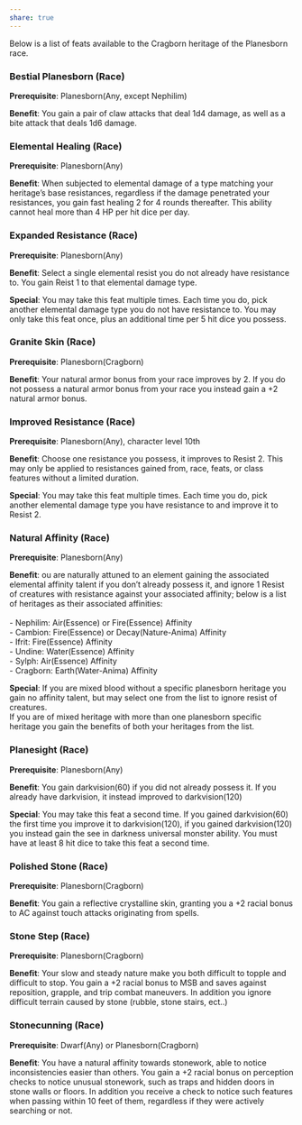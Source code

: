 ```yaml
---
share: true
---
```

Below is a list of feats available to the Cragborn heritage of the Planesborn race.

<h3><span><p dir="auto">Bestial Planesborn (Race)</p></span></h3><p><span><p dir="auto"><b>Prerequisite</b>:    Planesborn(Any, except Nephilim)<br></p></span></p><p><span><p dir="auto"><b>Benefit</b>:    You gain a pair of claw attacks that deal 1d4 damage, as well as a bite attack that deals 1d6 damage.<br></p></span></p><h3><span><p dir="auto">Elemental Healing (Race)</p></span></h3><p><span><p dir="auto"><b>Prerequisite</b>:    Planesborn(Any)<br></p></span></p><p><span><p dir="auto"><b>Benefit</b>:    When subjected to elemental damage of a type matching your heritage’s base resistances, regardless if the damage penetrated your resistances, you gain fast healing 2 for 4 rounds thereafter. This ability cannot heal more than 4 HP per hit dice per day.<br></p></span></p><h3><span><p dir="auto">Expanded Resistance (Race)</p></span></h3><p><span><p dir="auto"><b>Prerequisite</b>:    Planesborn(Any)<br></p></span></p><p><span><p dir="auto"><b>Benefit</b>:    Select a single elemental resist you do not already have resistance to. You gain Reist 1 to that elemental damage type.<br></p></span></p><p><span><p dir="auto"><b>Special</b>:    You may take this feat multiple times. Each time you do, pick another elemental damage type you do not have resistance to. You may only take this feat once, plus an additional time per 5 hit dice you possess.<br></p></span></p><h3><span><p dir="auto">Granite Skin (Race)</p></span></h3><p><span><p dir="auto"><b>Prerequisite</b>:    Planesborn(Cragborn)<br></p></span></p><p><span><p dir="auto"><b>Benefit</b>:    Your natural armor bonus from your race improves by 2. If you do not possess a natural armor bonus from your race you instead gain a +2 natural armor bonus.<br></p></span></p><h3><span><p dir="auto">Improved Resistance (Race)</p></span></h3><p><span><p dir="auto"><b>Prerequisite</b>:    Planesborn(Any), character level 10th<br></p></span></p><p><span><p dir="auto"><b>Benefit</b>:    Choose one resistance you possess, it improves to Resist 2. This may only be applied to resistances gained from, race, feats, or class features without a limited duration.<br></p></span></p><p><span><p dir="auto"><b>Special</b>:    You may take this feat multiple times. Each time you do, pick another elemental damage type you have resistance to and improve it to Resist 2.<br></p></span></p><h3><span><p dir="auto">Natural Affinity (Race)</p></span></h3><p><span><p dir="auto"><b>Prerequisite</b>:    Planesborn(Any)<br></p></span></p><p><span><p dir="auto"><b>Benefit</b>:    ou are naturally attuned to an element gaining the associated elemental affinity talent if you don’t already possess it, and ignore 1 Resist of creatures with resistance against your associated affinity; below is a list of heritages as their associated affinities:<br><br>- Nephilim: Air(Essence) or Fire(Essence) Affinity<br>- Cambion: Fire(Essence) or Decay(Nature-Anima) Affinity<br>- Ifrit: Fire(Essence) Affinity<br>- Undine: Water(Essence) Affinity<br>- Sylph: Air(Essence) Affinity<br>- Cragborn: Earth(Water-Anima) Affinity<br></p></span></p><p><span><p dir="auto"><b>Special</b>:    If you are mixed blood without a specific planesborn heritage you gain no affinity talent, but may select one from the list to ignore resist of creatures.<br>If you are of mixed heritage with more than one planesborn specific heritage you gain the benefits of both your heritages from the list.<br></p></span></p><h3><span><p dir="auto">Planesight (Race)</p></span></h3><p><span><p dir="auto"><b>Prerequisite</b>:    Planesborn(Any)<br></p></span></p><p><span><p dir="auto"><b>Benefit</b>:    You gain darkvision(60) if you did not already possess it. If you already have darkvision, it instead improved to darkvision(120)<br></p></span></p><p><span><p dir="auto"><b>Special</b>:    You may take this feat a second time. If you gained darkvision(60) the first time you improve it to darkvision(120), if you gained darkvision(120) you instead gain the see in darkness universal monster ability. You must have at least 8 hit dice to take this feat a second time.<br></p></span></p><h3><span><p dir="auto">Polished Stone (Race)</p></span></h3><p><span><p dir="auto"><b>Prerequisite</b>:    Planesborn(Cragborn)<br></p></span></p><p><span><p dir="auto"><b>Benefit</b>:    You gain a reflective crystalline skin, granting you a +2 racial bonus to AC against touch attacks originating from spells.<br></p></span></p><h3><span><p dir="auto">Stone Step (Race)</p></span></h3><p><span><p dir="auto"><b>Prerequisite</b>:    Planesborn(Cragborn)<br></p></span></p><p><span><p dir="auto"><b>Benefit</b>:    Your slow and steady nature make you both difficult to topple and difficult to stop. You gain a +2 racial bonus to MSB and saves against reposition, grapple, and trip combat maneuvers. In addition you ignore difficult terrain caused by stone (rubble, stone stairs, ect..)<br></p></span></p><h3><span><p dir="auto">Stonecunning (Race)</p></span></h3><p><span><p dir="auto"><b>Prerequisite</b>:    Dwarf(Any) or Planesborn(Cragborn)<br></p></span></p><p><span><p dir="auto"><b>Benefit</b>:    You have a natural affinity towards stonework, able to notice inconsistencies easier than others. You gain a +2 racial bonus on perception checks to notice unusual stonework, such as traps and hidden doors in stone walls or floors. In addition you receive a check to notice such features when passing within 10 feet of them, regardless if they were actively searching or not.<br></p></span></p>